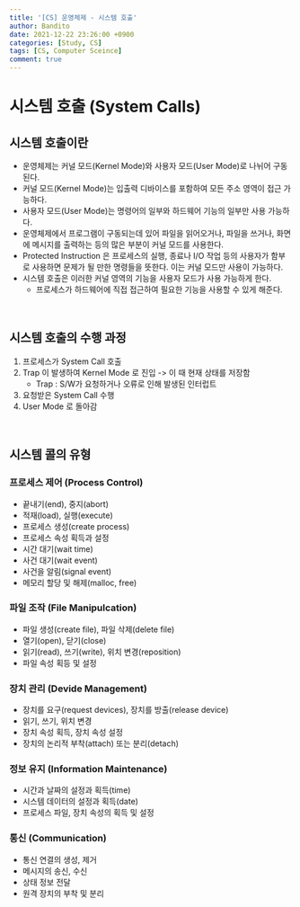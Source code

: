 ```yaml
---
title: '[CS] 운영체제 - 시스템 호출'
author: Bandito
date: 2021-12-22 23:26:00 +0900
categories: [Study, CS]
tags: [CS, Computer Sceince]
comment: true
---
```


# 시스템 호출 (System Calls)

## 시스템 호출이란
+ 운영체제는 커널 모드(Kernel Mode)와 사용자 모드(User Mode)로 나뉘어 구동된다.
+ 커널 모드(Kernel Mode)는 입출력 디바이스를 포함하여 모든 주소 영역이 접근 가능하다.
+ 사용자 모드(User Mode)는 명령어의 일부와 하드웨어 기능의 일부만 사용 가능하다.
+ 운영체제에서 프로그램이 구동되는데 있어 파일을 읽어오거나, 파일을 쓰거나, 화면에 메시지를 출력하는 등의 많은 부분이 커널 모드를 사용한다.
+ Protected Instruction 은 프로세스의 실행, 종료나 I/O 작업 등의 사용자가 함부로 사용하면 문제가 될 만한 명령들을 뜻한다. 이는 커널 모드만 사용이 가능하다.
+ 시스템 호출은 이러한 커널 영역의 기능을 사용자 모드가 사용 가능하게 한다.
    - 프로세스가 하드웨어에 직접 접근하여 필요한 기능을 사용할 수 있게 해준다.

<br>

## 시스템 호출의 수행 과정
1. 프로세스가 System Call 호출
2. Trap 이 발생하여 Kernel Mode 로 진입 -> 이 때 현재 상태를 저장함
    - Trap : S/W가 요청하거나 오류로 인해 발생된 인터럽트
3. 요청받은 System Call 수행
4. User Mode 로 돌아감 

<br>

## 시스템 콜의 유형

### 프로세스 제어 (Process Control)
+ 끝내기(end), 중지(abort)
+ 적재(load), 실행(execute)
+ 프로세스 생성(create process)
+ 프로세스 속성 획득과 설정
+ 시간 대기(wait time)
+ 사건 대기(wait event)
+ 사건을 알림(signal event)
+ 메모리 할당 및 해제(malloc, free)

### 파일 조작 (File Manipulcation)
+ 파일 생성(create file), 파일 삭제(delete file)
+ 열기(open), 닫기(close)
+ 읽기(read), 쓰기(write), 위치 변경(reposition)
+ 파일 속성 획등 및 설정


### 장치 관리 (Devide Management)
+ 장치를 요구(request devices), 장치를 방출(release device)
+ 읽기, 쓰기, 위치 변경
+ 장치 속성 획득, 장치 속성 설정
+ 장치의 논리적 부착(attach) 또는 분리(detach)

### 정보 유지 (Information Maintenance)
+ 시간과 날짜의 설정과 획득(time)
+ 시스템 데이터의 설정과 획득(date)
+ 프로세스 파일, 장치 속성의 획득 및 설정


### 통신 (Communication)
+ 통신 연결의 생성, 제거
+ 메시지의 송신, 수신
+ 상태 정보 전달
+ 원격 장치의 부착 및 분리



